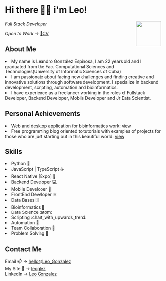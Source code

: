 <h1 align="left">Hi there 👋🏻 i'm Leo!</h1>
<img width="80dvh" height="auto" align="right" src="https://imgs.search.brave.com/fr3PUv9pcEm5OWWF3xP1SAOTfObUFPiFOacNmSe0yhs/rs:fit:500:0:0:0/g:ce/aHR0cHM6Ly9pbWcu/ZnJlZXBpay5jb20v/Zm90b3MtZ3JhdGlz/L2d1aXRhcnJpc3Rh/LWFuaW1hZG9fMTM4/NS0zOS5qcGc_c2Vt/dD1haXNfaHlicmlk" />
<p align="left"><i>Full Stack Developer</i></p>
<i width="80px">Open to Work -></i> <a href="https://leoglez.vercel.app/cv.pdf">📄CV</a>
<h2>About Me</h2>
<li>My name is Leandro González Espinosa, I am 22 years old and I graduated from the Fac. Computational Sciences and Technologies(University of Informatic Sciences of Cuba)</li>
<li> I am passionate about facing new challenges and finding creative and innovative solutions through software development. I specialize in backend development, scripting, automation and bioinformatics.</li>
<li>I have experience as a freelancer working in the roles of Fullstack Developer, Backend Developer, Mobile Developer and Jr Data Scientist.</li>
<h2>Personal Achievements</h2>
<li>Web and desktop application for bioinformatics work: <a href="https://github.com/leoGlez01/x-lab-phylogenetics-ui.git">view</a></li>
<li>Free programming blog oriented to tutorials with examples of projects for those who are just starting out in this beautiful world: <a href="https://cyber-coffee.vercel.app/">view</a></li>


<h2>Skills</h2>
<li>Python 🐍</li>
<li>JavaScript | TypeScript ☕</li>
<li>React Native [Expo] 📳</li>
<li>Backend Developer 💻</li>
<li>Mobile Developer 📱</li>
<li>FrontEnd Developer ⚛️</li>
<li>Data Bases 🗄️</li>
<li>Bioinformatics 🧬</li>
<li>Data Science :atom:</li>
<li>Scripting :chart_with_upwards_trend:</li>
<li>Automation 🤖</li>
<li>Team Collaboration 🤝</li>
<li>Problem Solving 🧠</li>

<h2>Contact Me</h2>
Email 📫 -> <a href="mailto:gonzalezdeveloper01@gmail.com">hello@Leo_Gonzalez</a> <br/>
My Site 🔗 -> <a href="https://leoglez.vercel.app/">leoglez</a> <br/>
LinkedIn -> <a href="https://linkedin.com/in/leandro-gonz%C3%A1lez-1a920825b">Leo Gonzalez</a> <br/>
